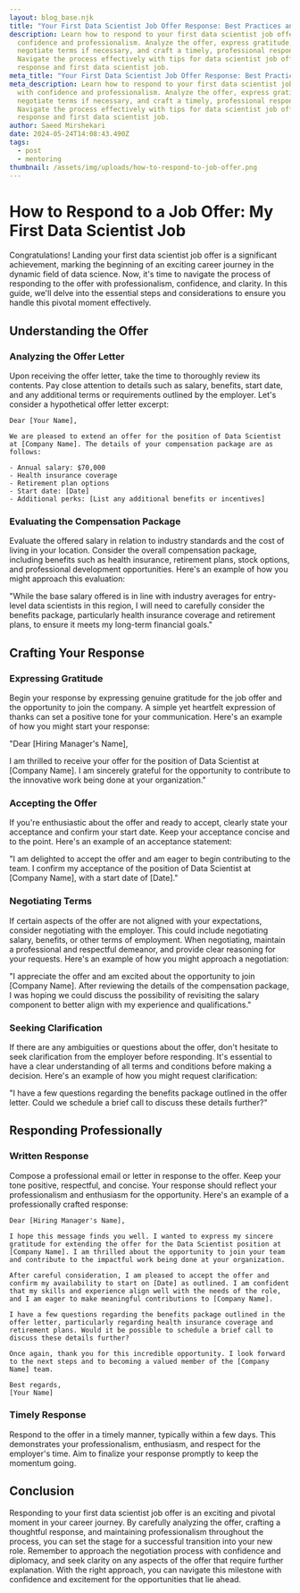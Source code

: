 ```yaml
---
layout: blog_base.njk
title: "Your First Data Scientist Job Offer Response: Best Practices and Examples"
description: Learn how to respond to your first data scientist job offer with
  confidence and professionalism. Analyze the offer, express gratitude,
  negotiate terms if necessary, and craft a timely, professional response.
  Navigate the process effectively with tips for data scientist job offer
  response and first data scientist job.
meta_title: "Your First Data Scientist Job Offer Response: Best Practices and Examples"
meta_description: Learn how to respond to your first data scientist job offer
  with confidence and professionalism. Analyze the offer, express gratitude,
  negotiate terms if necessary, and craft a timely, professional response.
  Navigate the process effectively with tips for data scientist job offer
  response and first data scientist job.
author: Saeed Mirshekari
date: 2024-05-24T14:08:43.490Z
tags:
  - post
  - mentoring
thumbnail: /assets/img/uploads/how-to-respond-to-job-offer.png
---
```

# How to Respond to a Job Offer: My First Data Scientist Job

Congratulations! Landing your first data scientist job offer is a significant achievement, marking the beginning of an exciting career journey in the dynamic field of data science. Now, it's time to navigate the process of responding to the offer with professionalism, confidence, and clarity. In this guide, we'll delve into the essential steps and considerations to ensure you handle this pivotal moment effectively.

## Understanding the Offer

### Analyzing the Offer Letter
Upon receiving the offer letter, take the time to thoroughly review its contents. Pay close attention to details such as salary, benefits, start date, and any additional terms or requirements outlined by the employer. Let's consider a hypothetical offer letter excerpt:

```
Dear [Your Name],

We are pleased to extend an offer for the position of Data Scientist at [Company Name]. The details of your compensation package are as follows:

- Annual salary: $70,000
- Health insurance coverage
- Retirement plan options
- Start date: [Date]
- Additional perks: [List any additional benefits or incentives]

```

### Evaluating the Compensation Package
Evaluate the offered salary in relation to industry standards and the cost of living in your location. Consider the overall compensation package, including benefits such as health insurance, retirement plans, stock options, and professional development opportunities. Here's an example of how you might approach this evaluation:

"While the base salary offered is in line with industry averages for entry-level data scientists in this region, I will need to carefully consider the benefits package, particularly health insurance coverage and retirement plans, to ensure it meets my long-term financial goals."

## Crafting Your Response

### Expressing Gratitude
Begin your response by expressing genuine gratitude for the job offer and the opportunity to join the company. A simple yet heartfelt expression of thanks can set a positive tone for your communication. Here's an example of how you might start your response:

"Dear [Hiring Manager's Name],

I am thrilled to receive your offer for the position of Data Scientist at [Company Name]. I am sincerely grateful for the opportunity to contribute to the innovative work being done at your organization."

### Accepting the Offer
If you're enthusiastic about the offer and ready to accept, clearly state your acceptance and confirm your start date. Keep your acceptance concise and to the point. Here's an example of an acceptance statement:

"I am delighted to accept the offer and am eager to begin contributing to the team. I confirm my acceptance of the position of Data Scientist at [Company Name], with a start date of [Date]."

### Negotiating Terms
If certain aspects of the offer are not aligned with your expectations, consider negotiating with the employer. This could include negotiating salary, benefits, or other terms of employment. When negotiating, maintain a professional and respectful demeanor, and provide clear reasoning for your requests. Here's an example of how you might approach a negotiation:

"I appreciate the offer and am excited about the opportunity to join [Company Name]. After reviewing the details of the compensation package, I was hoping we could discuss the possibility of revisiting the salary component to better align with my experience and qualifications."

### Seeking Clarification
If there are any ambiguities or questions about the offer, don't hesitate to seek clarification from the employer before responding. It's essential to have a clear understanding of all terms and conditions before making a decision. Here's an example of how you might request clarification:

"I have a few questions regarding the benefits package outlined in the offer letter. Could we schedule a brief call to discuss these details further?"

## Responding Professionally

### Written Response
Compose a professional email or letter in response to the offer. Keep your tone positive, respectful, and concise. Your response should reflect your professionalism and enthusiasm for the opportunity. Here's an example of a professionally crafted response:

```
Dear [Hiring Manager's Name],

I hope this message finds you well. I wanted to express my sincere gratitude for extending the offer for the Data Scientist position at [Company Name]. I am thrilled about the opportunity to join your team and contribute to the impactful work being done at your organization.

After careful consideration, I am pleased to accept the offer and confirm my availability to start on [Date] as outlined. I am confident that my skills and experience align well with the needs of the role, and I am eager to make meaningful contributions to [Company Name].

I have a few questions regarding the benefits package outlined in the offer letter, particularly regarding health insurance coverage and retirement plans. Would it be possible to schedule a brief call to discuss these details further?

Once again, thank you for this incredible opportunity. I look forward to the next steps and to becoming a valued member of the [Company Name] team.

Best regards,
[Your Name]
```

### Timely Response
Respond to the offer in a timely manner, typically within a few days. This demonstrates your professionalism, enthusiasm, and respect for the employer's time. Aim to finalize your response promptly to keep the momentum going. 

## Conclusion

Responding to your first data scientist job offer is an exciting and pivotal moment in your career journey. By carefully analyzing the offer, crafting a thoughtful response, and maintaining professionalism throughout the process, you can set the stage for a successful transition into your new role. Remember to approach the negotiation process with confidence and diplomacy, and seek clarity on any aspects of the offer that require further explanation. With the right approach, you can navigate this milestone with confidence and excitement for the opportunities that lie ahead.
